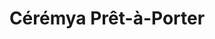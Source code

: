 ---
title: "Cérémya Prêt-à-Porter"
url: /pont-saint-esprit/ceremya-pret-a-porter/
shop: Kleidung
---